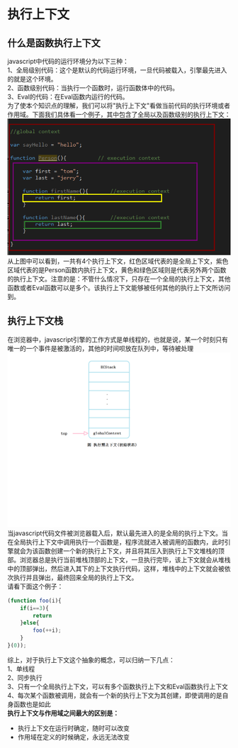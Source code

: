 # 执行上下文  

## 什么是函数执行上下文  
javascript中代码的运行环境分为以下三种：  
1、全局级别代码：这个是默认的代码运行环境，一旦代码被载入，引擎最先进入的就是这个环境。  
2、函数级别代码：当执行一个函数时，运行函数体中的代码。  
3、Eval的代码：在Eval函数内运行的代码。  
为了使本个知识点的理解，我们可以将"执行上下文"看做当前代码的执行环境或者作用域。下面我们具体看一个例子，其中包含了全局以及函数级别的执行上下文：  
![context](https://github.com/IFYOUUUU/Blog/blob/master/images/conext.png)  
从上图中可以看到，一共有4个执行上下文，红色区域代表的是全局上下文，紫色区域代表的是Person函数内执行上下文，黄色和绿色区域则是代表另外两个函数的执行上下文。注意的是：不管什么情况下，只存在一个全局的执行上下文，其他函数或者Eval函数可以是多个。该执行上下文能够被任何其他的执行上下文所访问到。  

## 执行上下文栈  
在浏览器中，javascript引擎的工作方式是单线程的，也就是说，某一个时刻只有唯一的一个事件是被激活的，其他的时间呗放在队列中，等待被处理  
![ECStack](https://github.com/IFYOUUUU/Blog/blob/master/images/ECStack.png)  
当javascript代码文件被浏览器载入后，默认最先进入的是全局的执行上下文。当在全局执行上下文中调用执行一个函数是，程序流就进入被调用的函数内，此时引擎就会为该函数创建一个新的执行上下文，并且将其压入到执行上下文堆栈的顶部。浏览器总是执行当前堆栈顶部的上下文，一旦执行完毕，该上下文就会从堆栈中的顶部弹出，然后进入其下的上下文执行代码，这样，堆栈中的上下文就会被依次执行并且弹出，最终回来全局的执行上下文。  
请看下面这个例子：  
```js
(function foo(i){
    if(i==3){
        return
    }else{
        foo(++i);
    }
}(0));
```  
综上，对于执行上下文这个抽象的概念，可以归纳一下几点：  
1、单线程  
2、同步执行  
3、只有一个全局执行上下文，可以有多个函数执行上下文和Eval函数执行上下文  
4、每次某个函数被调用，就会有一个新的执行上下文为其创建，即使调用的是自身函数也是如此  
**执行上下文与作用域之间最大的区别是：**  
* 执行上下文在运行时确定，随时可以改变  
* 作用域在定义的时候确定，永远无法改变